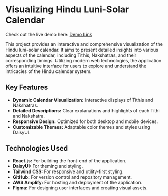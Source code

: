 # Visualizing Hindu Luni-Solar Calendar

Check out the live demo here: [Demo Link](https://main.ddlrz5voxqeen.amplifyapp.com/)

This project provides an interactive and comprehensive visualization of the Hindu luni-solar calendar. It aims to present detailed insights into various aspects of the calendar, including Tithis, Nakshatras, and their corresponding timings. Utilizing modern web technologies, the application offers an intuitive interface for users to explore and understand the intricacies of the Hindu calendar system.

## Key Features

- **Dynamic Calendar Visualization:** Interactive displays of Tithis and Nakshatras.
- **Detailed Descriptions:** Clear explanations and highlights of each Tithi and Nakshatra.
- **Responsive Design:** Optimized for both desktop and mobile devices.
- **Customizable Themes:** Adaptable color themes and styles using DaisyUI.

## Technologies Used

- **React.js:** For building the front-end of the application.
- **DaisyUI:** For theming and styling.
- **Tailwind CSS:** For responsive and utility-first styling.
- **GitHub:** For version control and repository management.
- **AWS Amplify:** For hosting and deployment of the application.
- **Figma:** For designing user interfaces and creating visual assets.